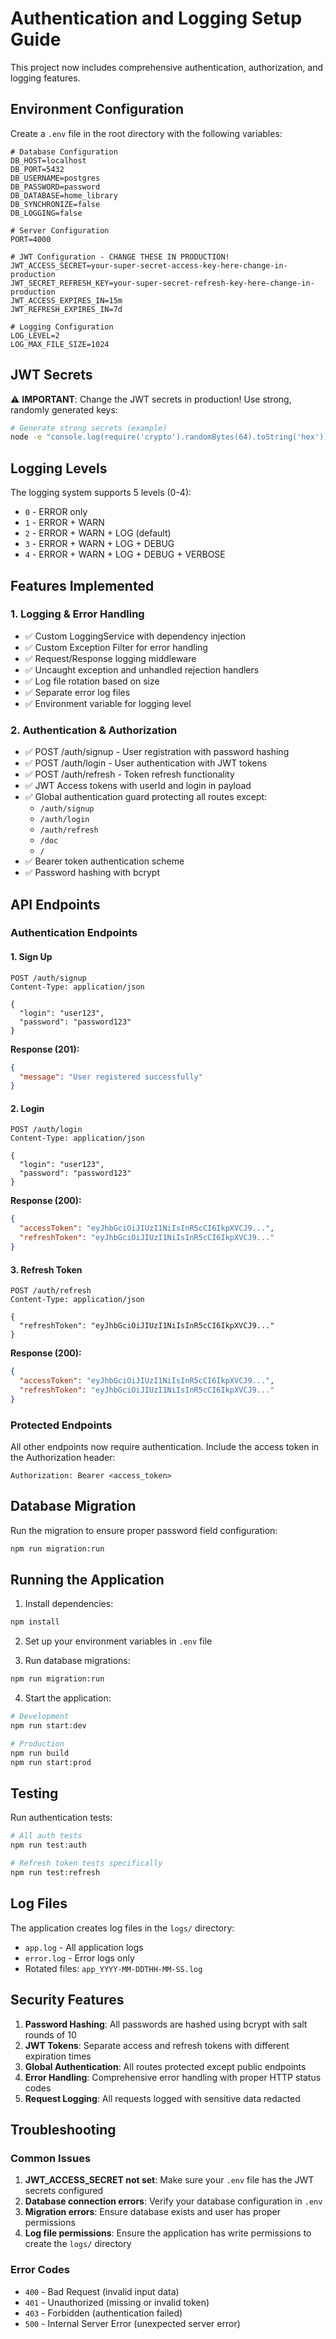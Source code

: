 # Authentication and Logging Setup Guide

This project now includes comprehensive authentication, authorization, and logging features.

## Environment Configuration

Create a `.env` file in the root directory with the following variables:

```env
# Database Configuration
DB_HOST=localhost
DB_PORT=5432
DB_USERNAME=postgres
DB_PASSWORD=password
DB_DATABASE=home_library
DB_SYNCHRONIZE=false
DB_LOGGING=false

# Server Configuration
PORT=4000

# JWT Configuration - CHANGE THESE IN PRODUCTION!
JWT_ACCESS_SECRET=your-super-secret-access-key-here-change-in-production
JWT_SECRET_REFRESH_KEY=your-super-secret-refresh-key-here-change-in-production
JWT_ACCESS_EXPIRES_IN=15m
JWT_REFRESH_EXPIRES_IN=7d

# Logging Configuration
LOG_LEVEL=2
LOG_MAX_FILE_SIZE=1024
```

## JWT Secrets

⚠️ **IMPORTANT**: Change the JWT secrets in production! Use strong, randomly generated keys:

```bash
# Generate strong secrets (example)
node -e "console.log(require('crypto').randomBytes(64).toString('hex'))"
```

## Logging Levels

The logging system supports 5 levels (0-4):
- `0` - ERROR only
- `1` - ERROR + WARN
- `2` - ERROR + WARN + LOG (default)
- `3` - ERROR + WARN + LOG + DEBUG
- `4` - ERROR + WARN + LOG + DEBUG + VERBOSE

## Features Implemented

### 1. Logging & Error Handling
- ✅ Custom LoggingService with dependency injection
- ✅ Custom Exception Filter for error handling
- ✅ Request/Response logging middleware
- ✅ Uncaught exception and unhandled rejection handlers
- ✅ Log file rotation based on size
- ✅ Separate error log files
- ✅ Environment variable for logging level

### 2. Authentication & Authorization
- ✅ POST /auth/signup - User registration with password hashing
- ✅ POST /auth/login - User authentication with JWT tokens
- ✅ POST /auth/refresh - Token refresh functionality
- ✅ JWT Access tokens with userId and login in payload
- ✅ Global authentication guard protecting all routes except:
  - `/auth/signup`
  - `/auth/login`
  - `/auth/refresh`
  - `/doc`
  - `/`
- ✅ Bearer token authentication scheme
- ✅ Password hashing with bcrypt

## API Endpoints

### Authentication Endpoints

#### 1. Sign Up
```http
POST /auth/signup
Content-Type: application/json

{
  "login": "user123",
  "password": "password123"
}
```

**Response (201):**
```json
{
  "message": "User registered successfully"
}
```

#### 2. Login
```http
POST /auth/login
Content-Type: application/json

{
  "login": "user123",
  "password": "password123"
}
```

**Response (200):**
```json
{
  "accessToken": "eyJhbGciOiJIUzI1NiIsInR5cCI6IkpXVCJ9...",
  "refreshToken": "eyJhbGciOiJIUzI1NiIsInR5cCI6IkpXVCJ9..."
}
```

#### 3. Refresh Token
```http
POST /auth/refresh
Content-Type: application/json

{
  "refreshToken": "eyJhbGciOiJIUzI1NiIsInR5cCI6IkpXVCJ9..."
}
```

**Response (200):**
```json
{
  "accessToken": "eyJhbGciOiJIUzI1NiIsInR5cCI6IkpXVCJ9...",
  "refreshToken": "eyJhbGciOiJIUzI1NiIsInR5cCI6IkpXVCJ9..."
}
```

### Protected Endpoints

All other endpoints now require authentication. Include the access token in the Authorization header:

```http
Authorization: Bearer <access_token>
```

## Database Migration

Run the migration to ensure proper password field configuration:

```bash
npm run migration:run
```

## Running the Application

1. Install dependencies:
```bash
npm install
```

2. Set up your environment variables in `.env` file

3. Run database migrations:
```bash
npm run migration:run
```

4. Start the application:
```bash
# Development
npm run start:dev

# Production
npm run build
npm run start:prod
```

## Testing

Run authentication tests:
```bash
# All auth tests
npm run test:auth

# Refresh token tests specifically
npm run test:refresh
```

## Log Files

The application creates log files in the `logs/` directory:
- `app.log` - All application logs
- `error.log` - Error logs only
- Rotated files: `app_YYYY-MM-DDTHH-MM-SS.log`

## Security Features

1. **Password Hashing**: All passwords are hashed using bcrypt with salt rounds of 10
2. **JWT Tokens**: Separate access and refresh tokens with different expiration times
3. **Global Authentication**: All routes protected except public endpoints
4. **Error Handling**: Comprehensive error handling with proper HTTP status codes
5. **Request Logging**: All requests logged with sensitive data redacted

## Troubleshooting

### Common Issues

1. **JWT_ACCESS_SECRET not set**: Make sure your `.env` file has the JWT secrets configured
2. **Database connection errors**: Verify your database configuration in `.env`
3. **Migration errors**: Ensure database exists and user has proper permissions
4. **Log file permissions**: Ensure the application has write permissions to create the `logs/` directory

### Error Codes

- `400` - Bad Request (invalid input data)
- `401` - Unauthorized (missing or invalid token)
- `403` - Forbidden (authentication failed)
- `500` - Internal Server Error (unexpected server error) 